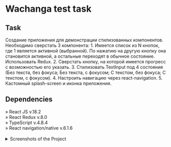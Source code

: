 <h1>Wachanga test task</h1>

<h2>Task</h2>

<p>
   Создание приложения для демонстрации стилизованных компонентов.
   Необходимо сверстать 3 компонента:
    1. Имеется список из N кнопок, где 1 является активной (выбранной). По нажатию на другую кнопку она становится активной, а остальные переходят в обычное состояние.             Использовать Redux.
    2. Сверстать кнопку, на которой имеется прогресс с возможностью его указать.
    3. Стилизовать TextInput под 4 состояния (Без текста, без фокуса; Без текста, с фокусом; С текстом, без фокуса; С текстом, с фокусом).
    4. Настроить навигацию через react-navigation.
    5. Кастомный splash-screen и иконка приложения.
</p>

<h2>Dependencies</h2>
» React JS v.18.2<br>
» React Redux v.8.0<br>
» TypeScript v.4.8.4<br>
» React navigation/native v.6.1.6 <br>

<br>

<details>
  <summary>Screenshots of the Project</summary><details>
  <img src="./preview/Screenshot_splash.png" name="screen-splash">
  <img src="/preview/Screenshot_group.png" name="screen-group">
  <img src="/preview/Screenshot_button.png" name="screen-button">
  <img src="/preview/Screenshot_input.png" name="screen-input">
</details>
